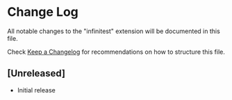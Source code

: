 # Change Log

All notable changes to the "infinitest" extension will be documented in this file.

Check [Keep a Changelog](http://keepachangelog.com/) for recommendations on how to structure this file.

## [Unreleased]

- Initial release